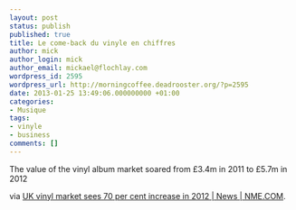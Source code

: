 ```yaml
---
layout: post
status: publish
published: true
title: Le come-back du vinyle en chiffres
author: mick
author_login: mick
author_email: mickael@flochlay.com
wordpress_id: 2595
wordpress_url: http://morningcoffee.deadrooster.org/?p=2595
date: 2013-01-25 13:49:06.000000000 +01:00
categories:
- Musique
tags:
- vinyle
- business
comments: []
---
```

The value of the vinyl album market soared from £3.4m in 2011 to £5.7m in 2012

via <a href="http://www.nme.com/news/various-artists/68311">UK vinyl market sees 70 per cent increase in 2012 | News | NME.COM</a>.
